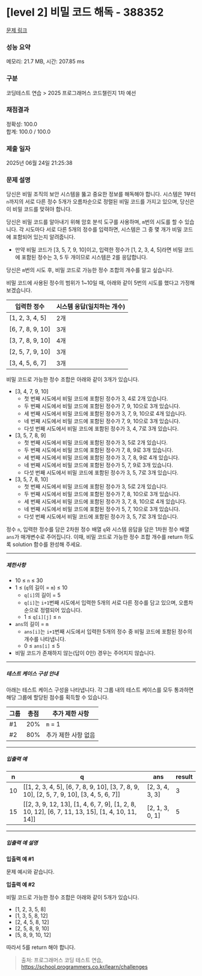 # [level 2] 비밀 코드 해독 - 388352 

[문제 링크](https://school.programmers.co.kr/learn/courses/30/lessons/388352) 

### 성능 요약

메모리: 21.7 MB, 시간: 207.85 ms

### 구분

코딩테스트 연습 > 2025 프로그래머스 코드챌린지 1차 예선

### 채점결과

정확성: 100.0<br/>합계: 100.0 / 100.0

### 제출 일자

2025년 06월 24일 21:25:38

### 문제 설명

<p>당신은 비밀 조직의 보안 시스템을 뚫고 중요한 정보를 해독해야 합니다. 시스템은 1부터 <code>n</code>까지의 서로 다른 정수 5개가 오름차순으로 정렬된 비밀 코드를 가지고 있으며, 당신은 이 비밀 코드를 맞혀야 합니다. </p>

<p>당신은 비밀 코드를 알아내기 위해 암호 분석 도구를 사용하며, <code>m</code>번의 시도를 할 수 있습니다. 각 시도마다 서로 다른 5개의 정수를 입력하면, 시스템은 그 중 몇 개가 비밀 코드에 포함되어 있는지 알려줍니다.</p>

<ul>
<li>만약 비밀 코드가 [3, 5, 7, 9, 10]이고, 입력한 정수가 [1, 2, 3, 4, 5]라면 비밀 코드에 포함된 정수는 3, 5 두 개이므로 시스템은 2를 응답합니다.</li>
</ul>

<p>당신은 <code>m</code>번의 시도 후, 비밀 코드로 가능한 정수 조합의 개수를 알고 싶습니다.</p>

<p>비밀 코드에 사용된 정수의 범위가 1~10일 때, 아래와 같이 5번의 시도를 했다고 가정해 보겠습니다.</p>
<table class="table">
        <thead><tr>
<th>입력한 정수</th>
<th>시스템 응답(일치하는 개수)</th>
</tr>
</thead>
        <tbody><tr>
<td>[1, 2, 3, 4, 5]</td>
<td>2개</td>
</tr>
<tr>
<td>[6, 7, 8, 9, 10]</td>
<td>3개</td>
</tr>
<tr>
<td>[3, 7, 8, 9, 10]</td>
<td>4개</td>
</tr>
<tr>
<td>[2, 5, 7, 9, 10]</td>
<td>3개</td>
</tr>
<tr>
<td>[3, 4, 5, 6, 7]</td>
<td>3개</td>
</tr>
</tbody>
      </table>
<p>비밀 코드로 가능한 정수 조합은 아래와 같이 3개가 있습니다.</p>

<ul>
<li>[3, 4, 7, 9, 10]

<ul>
<li>첫 번째 시도에서 비밀 코드에 포함된 정수가 3, 4로 2개 있습니다.</li>
<li>두 번째 시도에서 비밀 코드에 포함된 정수가 7, 9, 10으로 3개 있습니다.</li>
<li>세 번째 시도에서 비밀 코드에 포함된 정수가 3, 7, 9, 10으로 4개 있습니다.</li>
<li>네 번째 시도에서 비밀 코드에 포함된 정수가 7, 9, 10으로 3개 있습니다.</li>
<li>다섯 번째 시도에서 비밀 코드에 포함된 정수가 3, 4, 7로 3개 있습니다.</li>
</ul></li>
<li>[3, 5, 7, 8, 9]

<ul>
<li>첫 번째 시도에서 비밀 코드에 포함된 정수가 3, 5로 2개 있습니다.</li>
<li>두 번째 시도에서 비밀 코드에 포함된 정수가 7, 8, 9로 3개 있습니다.</li>
<li>세 번째 시도에서 비밀 코드에 포함된 정수가 3, 7, 8, 9로 4개 있습니다.</li>
<li>네 번째 시도에서 비밀 코드에 포함된 정수가 5, 7, 9로 3개 있습니다.</li>
<li>다섯 번째 시도에서 비밀 코드에 포함된 정수가 3, 5, 7로 3개 있습니다.</li>
</ul></li>
<li>[3, 5, 7, 8, 10]

<ul>
<li>첫 번째 시도에서 비밀 코드에 포함된 정수가 3, 5로 2개 있습니다.</li>
<li>두 번째 시도에서 비밀 코드에 포함된 정수가 7, 8, 10으로 3개 있습니다.</li>
<li>세 번째 시도에서 비밀 코드에 포함된 정수가 3, 7, 8, 10으로 4개 있습니다.</li>
<li>네 번째 시도에서 비밀 코드에 포함된 정수가 5, 7, 10으로 3개 있습니다.</li>
<li>다섯 번째 시도에서 비밀 코드에 포함된 정수가 3, 5, 7로 3개 있습니다.</li>
</ul></li>
</ul>

<p>정수 <code>n</code>, 입력한 정수를 담은 2차원 정수 배열 <code>q</code>와 시스템 응답을 담은 1차원 정수 배열 <code>ans</code>가 매개변수로 주어집니다. 이때, 비밀 코드로 가능한 정수 조합 개수를 return 하도록 solution 함수를 완성해 주세요.</p>

<hr>

<h5>제한사항</h5>

<ul>
<li>10 ≤ <code>n</code> ≤ 30</li>
<li>1 ≤ (<code>q</code>의 길이 = <code>m</code>) ≤ 10

<ul>
<li><code>q[i]</code>의 길이 = 5</li>
<li><code>q[i]</code>는 <code>i+1</code>번째 시도에서 입력한 5개의 서로 다른 정수를 담고 있으며, 오름차순으로 정렬되어 있습니다.</li>
<li>1 ≤ <code>q[i][j]</code> ≤ <code>n</code></li>
</ul></li>
<li><code>ans</code>의 길이 = <code>m</code>

<ul>
<li><code>ans[i]</code>는 <code>i+1</code>번째 시도에서 입력한 5개의 정수 중 비밀 코드에 포함된 정수의 개수를 나타냅니다.</li>
<li>0 ≤ <code>ans[i]</code> ≤ 5</li>
</ul></li>
<li>비밀 코드가 존재하지 않는(답이 0인) 경우는 주어지지 않습니다.</li>
</ul>

<hr>

<h5>테스트 케이스 구성 안내</h5>

<p>아래는 테스트 케이스 구성을 나타냅니다. 각 그룹 내의 테스트 케이스를 모두 통과하면 해당 그룹에 할당된 점수를 획득할 수 있습니다.</p>
<table class="table">
        <thead><tr>
<th>그룹</th>
<th>총점</th>
<th>추가 제한 사항</th>
</tr>
</thead>
        <tbody><tr>
<td>#1</td>
<td>20%</td>
<td><code>m</code> = 1</td>
</tr>
<tr>
<td>#2</td>
<td>80%</td>
<td>추가 제한 사항 없음</td>
</tr>
</tbody>
      </table>
<hr>

<h5>입출력 예</h5>
<table class="table">
        <thead><tr>
<th>n</th>
<th>q</th>
<th>ans</th>
<th>result</th>
</tr>
</thead>
        <tbody><tr>
<td>10</td>
<td>[[1, 2, 3, 4, 5], [6, 7, 8, 9, 10], [3, 7, 8, 9, 10], [2, 5, 7, 9, 10], [3, 4, 5, 6, 7]]</td>
<td>[2, 3, 4, 3, 3]</td>
<td>3</td>
</tr>
<tr>
<td>15</td>
<td>[[2, 3, 9, 12, 13], [1, 4, 6, 7, 9], [1, 2, 8, 10, 12], [6, 7, 11, 13, 15], [1, 4, 10, 11, 14]]</td>
<td>[2, 1, 3, 0, 1]</td>
<td>5</td>
</tr>
</tbody>
      </table>
<hr>

<h5>입출력 예 설명</h5>

<p><strong>입출력 예 #1</strong></p>

<p>문제 예시와 같습니다.</p>

<p><strong>입출력 예 #2</strong></p>

<p>비밀 코드로 가능한 정수 조합은 아래와 같이 5개가 있습니다.</p>

<ul>
<li>[1, 2, 3, 5, 8]</li>
<li>[1, 3, 5, 8, 12]</li>
<li>[2, 4, 5, 8, 12]</li>
<li>[2, 5, 8, 9, 10]</li>
<li>[5, 8, 9, 10, 12]</li>
</ul>

<p>따라서 5를 return 해야 합니다.</p>


> 출처: 프로그래머스 코딩 테스트 연습, https://school.programmers.co.kr/learn/challenges